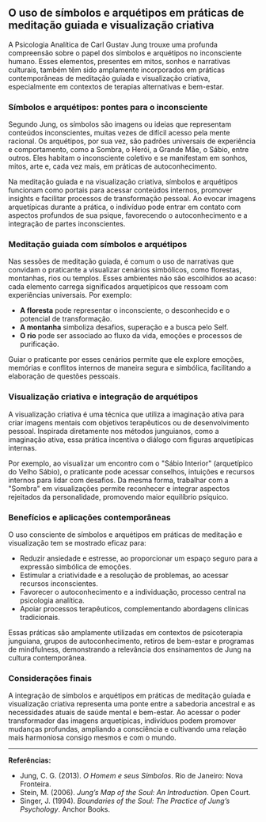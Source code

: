 
## O uso de símbolos e arquétipos em práticas de meditação guiada e visualização criativa

A Psicologia Analítica de Carl Gustav Jung trouxe uma profunda compreensão sobre o papel dos símbolos e arquétipos no inconsciente humano. Esses elementos, presentes em mitos, sonhos e narrativas culturais, também têm sido amplamente incorporados em práticas contemporâneas de meditação guiada e visualização criativa, especialmente em contextos de terapias alternativas e bem-estar.

### Símbolos e arquétipos: pontes para o inconsciente

Segundo Jung, os símbolos são imagens ou ideias que representam conteúdos inconscientes, muitas vezes de difícil acesso pela mente racional. Os arquétipos, por sua vez, são padrões universais de experiência e comportamento, como a Sombra, o Herói, a Grande Mãe, o Sábio, entre outros. Eles habitam o inconsciente coletivo e se manifestam em sonhos, mitos, arte e, cada vez mais, em práticas de autoconhecimento.

Na meditação guiada e na visualização criativa, símbolos e arquétipos funcionam como portais para acessar conteúdos internos, promover insights e facilitar processos de transformação pessoal. Ao evocar imagens arquetípicas durante a prática, o indivíduo pode entrar em contato com aspectos profundos de sua psique, favorecendo o autoconhecimento e a integração de partes inconscientes.

### Meditação guiada com símbolos e arquétipos

Nas sessões de meditação guiada, é comum o uso de narrativas que convidam o praticante a visualizar cenários simbólicos, como florestas, montanhas, rios ou templos. Esses ambientes não são escolhidos ao acaso: cada elemento carrega significados arquetípicos que ressoam com experiências universais. Por exemplo:

- **A floresta** pode representar o inconsciente, o desconhecido e o potencial de transformação.
- **A montanha** simboliza desafios, superação e a busca pelo Self.
- **O rio** pode ser associado ao fluxo da vida, emoções e processos de purificação.

Guiar o praticante por esses cenários permite que ele explore emoções, memórias e conflitos internos de maneira segura e simbólica, facilitando a elaboração de questões pessoais.

### Visualização criativa e integração de arquétipos

A visualização criativa é uma técnica que utiliza a imaginação ativa para criar imagens mentais com objetivos terapêuticos ou de desenvolvimento pessoal. Inspirada diretamente nos métodos junguianos, como a imaginação ativa, essa prática incentiva o diálogo com figuras arquetípicas internas.

Por exemplo, ao visualizar um encontro com o "Sábio Interior" (arquetípico do Velho Sábio), o praticante pode acessar conselhos, intuições e recursos internos para lidar com desafios. Da mesma forma, trabalhar com a "Sombra" em visualizações permite reconhecer e integrar aspectos rejeitados da personalidade, promovendo maior equilíbrio psíquico.

### Benefícios e aplicações contemporâneas

O uso consciente de símbolos e arquétipos em práticas de meditação e visualização tem se mostrado eficaz para:

- Reduzir ansiedade e estresse, ao proporcionar um espaço seguro para a expressão simbólica de emoções.
- Estimular a criatividade e a resolução de problemas, ao acessar recursos inconscientes.
- Favorecer o autoconhecimento e a individuação, processo central na psicologia analítica.
- Apoiar processos terapêuticos, complementando abordagens clínicas tradicionais.

Essas práticas são amplamente utilizadas em contextos de psicoterapia junguiana, grupos de autoconhecimento, retiros de bem-estar e programas de mindfulness, demonstrando a relevância dos ensinamentos de Jung na cultura contemporânea.

### Considerações finais

A integração de símbolos e arquétipos em práticas de meditação guiada e visualização criativa representa uma ponte entre a sabedoria ancestral e as necessidades atuais de saúde mental e bem-estar. Ao acessar o poder transformador das imagens arquetípicas, indivíduos podem promover mudanças profundas, ampliando a consciência e cultivando uma relação mais harmoniosa consigo mesmos e com o mundo.

---
**Referências:**
- Jung, C. G. (2013). *O Homem e seus Símbolos*. Rio de Janeiro: Nova Fronteira.
- Stein, M. (2006). *Jung’s Map of the Soul: An Introduction*. Open Court.
- Singer, J. (1994). *Boundaries of the Soul: The Practice of Jung’s Psychology*. Anchor Books.
```